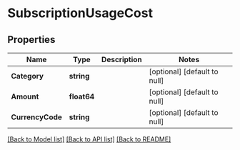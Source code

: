 # SubscriptionUsageCost

## Properties
Name | Type | Description | Notes
------------ | ------------- | ------------- | -------------
**Category** | **string** |  | [optional] [default to null]
**Amount** | **float64** |  | [optional] [default to null]
**CurrencyCode** | **string** |  | [optional] [default to null]

[[Back to Model list]](../README.md#documentation-for-models) [[Back to API list]](../README.md#documentation-for-api-endpoints) [[Back to README]](../README.md)

